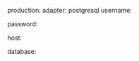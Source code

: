 <!-- post: padrino-stacks_mysql-yml -->


production:
  adapter: postgresql
  username: 

  password: 

  host: 

  database: 

